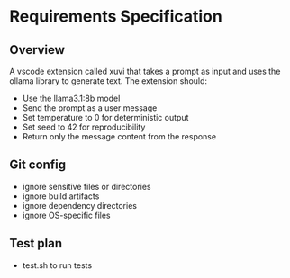 # Requirements Specification

## Overview

A vscode extension called xuvi that takes a prompt as input and uses the ollama library to generate text. The extension should:

- Use the llama3.1:8b model
- Send the prompt as a user message
- Set temperature to 0 for deterministic output
- Set seed to 42 for reproducibility
- Return only the message content from the response

## Git config

- ignore sensitive files or directories
- ignore build artifacts
- ignore dependency directories
- ignore OS-specific files

## Test plan

- test.sh to run tests
